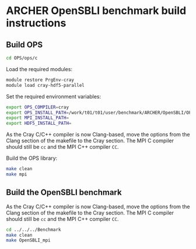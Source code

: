 # ARCHER OpenSBLI benchmark build instructions

## Build OPS

```bash
cd OPS/ops/c
```

Load the required modules:

```bash
module restore PrgEnv-cray
module load cray-hdf5-parallel
```

Set the required environment variables:

```bash
export OPS_COMPILER=cray
export OPS_INSTALL_PATH=/work/t01/t01/user/benchmark/ARCHER/OpenSBLI/OPS/ops
export MPI_INSTALL_PATH=
export HDF5_INSTALL_PATH=
```

As the Cray C/C++ compiler is now Clang-based, move the options from the
Clang section of the makefile to the Cray section. The MPI C compiler
should still be `cc` and the MPI C++ compiler `CC`.

Build the OPS library:

```bash
make clean
make mpi
```

## Build the OpenSBLI benchmark

As the Cray C/C++ compiler is now Clang-based, move the options from the
Clang section of the makefile to the Cray section. The MPI C compiler
should still be `cc` and the MPI C++ compiler `CC`.

```bash
cd ../../../Benchmark
make clean
make OpenSBLI_mpi
```

